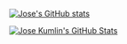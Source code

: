 
[![Jose's GitHub stats](https://github-readme-stats.vercel.app/api?username=jose-izarra)](https://github.com/jose-izarra/github-readme-stats)



[![Jose Kumlin's GitHub Stats](https://github-readme-stats.vercel.app/api?username=Jose&hide=stars&count_private=true&show_icons=true&theme=merko&border_radius=20)](https://github.com/jose-izarra/github-readme-stats)
